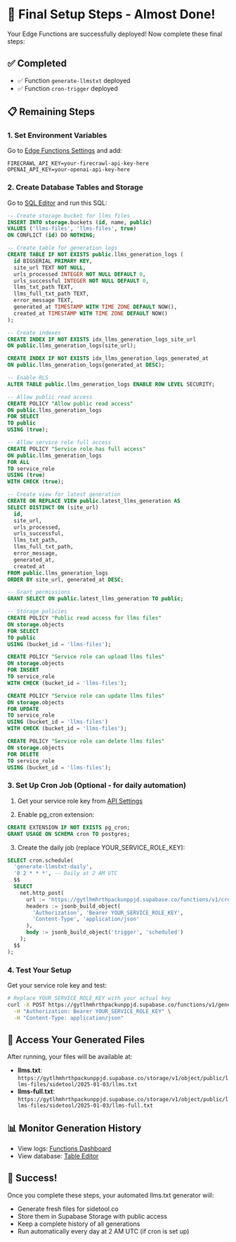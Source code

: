 # 🎉 Final Setup Steps - Almost Done!

Your Edge Functions are successfully deployed! Now complete these final steps:

## ✅ Completed
- ✅ Function `generate-llmstxt` deployed
- ✅ Function `cron-trigger` deployed

## 📋 Remaining Steps

### 1. Set Environment Variables
Go to [Edge Functions Settings](https://supabase.com/dashboard/project/gytlhmhrthpackunppjd/settings/functions) and add:

```
FIRECRAWL_API_KEY=your-firecrawl-api-key-here
OPENAI_API_KEY=your-openai-api-key-here
```

### 2. Create Database Tables and Storage
Go to [SQL Editor](https://supabase.com/dashboard/project/gytlhmhrthpackunppjd/sql/new) and run this SQL:

```sql
-- Create storage bucket for llms files
INSERT INTO storage.buckets (id, name, public)
VALUES ('llms-files', 'llms-files', true)
ON CONFLICT (id) DO NOTHING;

-- Create table for generation logs
CREATE TABLE IF NOT EXISTS public.llms_generation_logs (
  id BIGSERIAL PRIMARY KEY,
  site_url TEXT NOT NULL,
  urls_processed INTEGER NOT NULL DEFAULT 0,
  urls_successful INTEGER NOT NULL DEFAULT 0,
  llms_txt_path TEXT,
  llms_full_txt_path TEXT,
  error_message TEXT,
  generated_at TIMESTAMP WITH TIME ZONE DEFAULT NOW(),
  created_at TIMESTAMP WITH TIME ZONE DEFAULT NOW()
);

-- Create indexes
CREATE INDEX IF NOT EXISTS idx_llms_generation_logs_site_url 
ON public.llms_generation_logs(site_url);

CREATE INDEX IF NOT EXISTS idx_llms_generation_logs_generated_at 
ON public.llms_generation_logs(generated_at DESC);

-- Enable RLS
ALTER TABLE public.llms_generation_logs ENABLE ROW LEVEL SECURITY;

-- Allow public read access
CREATE POLICY "Allow public read access" 
ON public.llms_generation_logs 
FOR SELECT 
TO public 
USING (true);

-- Allow service role full access
CREATE POLICY "Service role has full access" 
ON public.llms_generation_logs 
FOR ALL 
TO service_role 
USING (true) 
WITH CHECK (true);

-- Create view for latest generation
CREATE OR REPLACE VIEW public.latest_llms_generation AS
SELECT DISTINCT ON (site_url) 
  id,
  site_url,
  urls_processed,
  urls_successful,
  llms_txt_path,
  llms_full_txt_path,
  error_message,
  generated_at,
  created_at
FROM public.llms_generation_logs
ORDER BY site_url, generated_at DESC;

-- Grant permissions
GRANT SELECT ON public.latest_llms_generation TO public;

-- Storage policies
CREATE POLICY "Public read access for llms files"
ON storage.objects
FOR SELECT
TO public
USING (bucket_id = 'llms-files');

CREATE POLICY "Service role can upload llms files"
ON storage.objects
FOR INSERT
TO service_role
WITH CHECK (bucket_id = 'llms-files');

CREATE POLICY "Service role can update llms files"
ON storage.objects
FOR UPDATE
TO service_role
USING (bucket_id = 'llms-files')
WITH CHECK (bucket_id = 'llms-files');

CREATE POLICY "Service role can delete llms files"
ON storage.objects
FOR DELETE
TO service_role
USING (bucket_id = 'llms-files');
```

### 3. Set Up Cron Job (Optional - for daily automation)

1. Get your service role key from [API Settings](https://supabase.com/dashboard/project/gytlhmhrthpackunppjd/settings/api)

2. Enable pg_cron extension:
```sql
CREATE EXTENSION IF NOT EXISTS pg_cron;
GRANT USAGE ON SCHEMA cron TO postgres;
```

3. Create the daily job (replace YOUR_SERVICE_ROLE_KEY):
```sql
SELECT cron.schedule(
  'generate-llmstxt-daily',
  '0 2 * * *', -- Daily at 2 AM UTC
  $$
  SELECT
    net.http_post(
      url := 'https://gytlhmhrthpackunppjd.supabase.co/functions/v1/cron-trigger',
      headers := jsonb_build_object(
        'Authorization', 'Bearer YOUR_SERVICE_ROLE_KEY',
        'Content-Type', 'application/json'
      ),
      body := jsonb_build_object('trigger', 'scheduled')
    );
  $$
);
```

### 4. Test Your Setup

Get your service role key and test:

```bash
# Replace YOUR_SERVICE_ROLE_KEY with your actual key
curl -X POST https://gytlhmhrthpackunppjd.supabase.co/functions/v1/generate-llmstxt \
  -H "Authorization: Bearer YOUR_SERVICE_ROLE_KEY" \
  -H "Content-Type: application/json"
```

## 📂 Access Your Generated Files

After running, your files will be available at:

- **llms.txt**: `https://gytlhmhrthpackunppjd.supabase.co/storage/v1/object/public/llms-files/sidetool/2025-01-03/llms.txt`
- **llms-full.txt**: `https://gytlhmhrthpackunppjd.supabase.co/storage/v1/object/public/llms-files/sidetool/2025-01-03/llms-full.txt`

## 📊 Monitor Generation History

- View logs: [Functions Dashboard](https://supabase.com/dashboard/project/gytlhmhrthpackunppjd/functions)
- View database: [Table Editor](https://supabase.com/dashboard/project/gytlhmhrthpackunppjd/editor)

## 🚀 Success!

Once you complete these steps, your automated llms.txt generator will:
- Generate fresh files for sidetool.co
- Store them in Supabase Storage with public access
- Keep a complete history of all generations
- Run automatically every day at 2 AM UTC (if cron is set up)